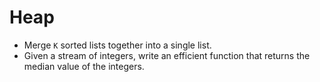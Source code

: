 Heap
==

- Merge `K` sorted lists together into a single list.
- Given a stream of integers, write an efficient function that returns the median value of the integers.
